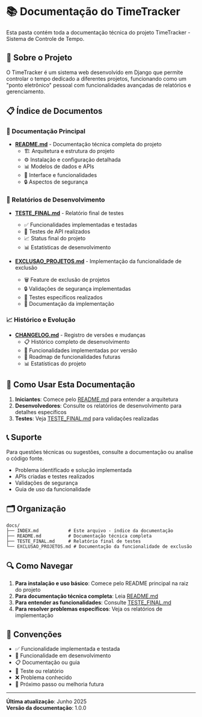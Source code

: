# 📚 Documentação do TimeTracker

Esta pasta contém toda a documentação técnica do projeto TimeTracker - Sistema de Controle de Tempo.

## 🎯 Sobre o Projeto

O TimeTracker é um sistema web desenvolvido em Django que permite controlar o tempo dedicado a diferentes projetos, funcionando como um "ponto eletrônico" pessoal com funcionalidades avançadas de relatórios e gerenciamento.

## 📋 Índice de Documentos

### 📖 Documentação Principal
- **[README.md](README.md)** - Documentação técnica completa do projeto
  - 🏗️ Arquitetura e estrutura do projeto
  - ⚙️ Instalação e configuração detalhada
  - 📊 Modelos de dados e APIs
  - 🎨 Interface e funcionalidades
  - 🔒 Aspectos de segurança

### 🧪 Relatórios de Desenvolvimento
- **[TESTE_FINAL.md](TESTE_FINAL.md)** - Relatório final de testes
  - ✅ Funcionalidades implementadas e testadas
  - 🔗 Testes de API realizados
  - 📈 Status final do projeto
  - 📊 Estatísticas de desenvolvimento

- **[EXCLUSAO_PROJETOS.md](EXCLUSAO_PROJETOS.md)** - Implementação da funcionalidade de exclusão
  - 🗑️ Feature de exclusão de projetos
  - 🔒 Validações de segurança implementadas
  - 🧪 Testes específicos realizados
  - 📝 Documentação da implementação

### 📈 Histórico e Evolução
- **[CHANGELOG.md](CHANGELOG.md)** - Registro de versões e mudanças
  - 📋 Histórico completo de desenvolvimento
  - 🎯 Funcionalidades implementadas por versão
  - 🔮 Roadmap de funcionalidades futuras
  - 📊 Estatísticas do projeto

## 🚀 Como Usar Esta Documentação

1. **Iniciantes**: Comece pelo [README.md](README.md) para entender a arquitetura
2. **Desenvolvedores**: Consulte os relatórios de desenvolvimento para detalhes específicos
3. **Testes**: Veja [TESTE_FINAL.md](TESTE_FINAL.md) para validações realizadas

## 📞 Suporte

Para questões técnicas ou sugestões, consulte a documentação ou analise o código fonte.
  - Problema identificado e solução implementada
  - APIs criadas e testes realizados
  - Validações de segurança
  - Guia de uso da funcionalidade

## 🗂️ Organização

```
docs/
├── INDEX.md           # Este arquivo - índice da documentação
├── README.md          # Documentação técnica completa
├── TESTE_FINAL.md     # Relatório final de testes
└── EXCLUSAO_PROJETOS.md # Documentação da funcionalidade de exclusão
```

## 🔍 Como Navegar

1. **Para instalação e uso básico**: Comece pelo README principal na raiz do projeto
2. **Para documentação técnica completa**: Leia [README.md](README.md)
3. **Para entender as funcionalidades**: Consulte [TESTE_FINAL.md](TESTE_FINAL.md)
4. **Para resolver problemas específicos**: Veja os relatórios de implementação

## 📝 Convenções

- ✅ Funcionalidade implementada e testada
- 🔧 Funcionalidade em desenvolvimento
- 📋 Documentação ou guia
- 🧪 Teste ou relatório
- ❌ Problema conhecido
- 🎯 Próximo passo ou melhoria futura

---

**Última atualização**: Junho 2025  
**Versão da documentação**: 1.0.0
